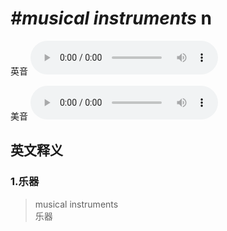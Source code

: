 # ***\#musical instruments*** n
英音
<audio src="./media/musical instruments1_AAC.aac" controls="controls"></audio>

美音
<audio src="./media/musical instruments2.aac" controls="controls"></audio>



  

英文释义
---
### 1.**乐器**  

 > musical instruments  
 > 乐器    


